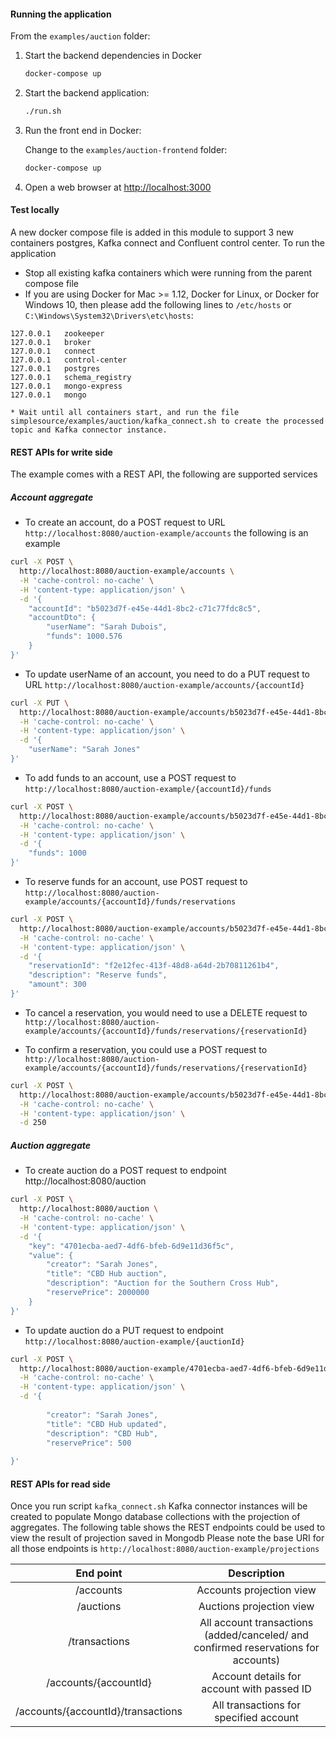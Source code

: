 #### Running the application

From the `examples/auction` folder:

1. Start the backend dependencies in Docker
    
    ```bash
    docker-compose up
    ```
    
2. Start the backend application:
    
    ```bash
    ./run.sh
    ```
    
3. Run the front end in Docker:
   
   Change to the `examples/auction-frontend` folder:
   
   ```bash
   docker-compose up 
   ```
   
4. Open a web browser at [http://localhost:3000](http://localhost:3000)   
   

#### Test locally
A new docker compose file is added in this module to support 3 new containers postgres, Kafka connect and Confluent control center.
To run the application 

* Stop all existing kafka containers which were running from the parent compose file 
* If you are using Docker for Mac >= 1.12, Docker for Linux, or Docker for Windows 10, then please add the following lines 
      to `/etc/hosts` or `C:\Windows\System32\Drivers\etc\hosts`:
      
```
127.0.0.1   zookeeper
127.0.0.1   broker
127.0.0.1   connect
127.0.0.1   control-center
127.0.0.1   postgres
127.0.0.1   schema_registry
127.0.0.1   mongo-express
127.0.0.1   mongo
```
    * Wait until all containers start, and run the file simplesource/examples/auction/kafka_connect.sh to create the processed topic and Kafka connector instance.

#### REST APIs for write side

The example comes with a REST API, the following are supported services 

##### Account aggregate

* To create an account, do a POST request to URL `http://localhost:8080/auction-example/accounts` the following is an example
```bash
curl -X POST \
  http://localhost:8080/auction-example/accounts \
  -H 'cache-control: no-cache' \
  -H 'content-type: application/json' \
  -d '{
	"accountId": "b5023d7f-e45e-44d1-8bc2-c71c77fdc8c5",
	"accountDto": {
		"userName": "Sarah Dubois",
		"funds": 1000.576
	}
}'
```
    
* To update userName of an account, you need to do a PUT request to URL `http://localhost:8080/auction-example/accounts/{accountId}` 
    
```bash
curl -X PUT \
  http://localhost:8080/auction-example/accounts/b5023d7f-e45e-44d1-8bc2-c71c77fdc8c5 \
  -H 'cache-control: no-cache' \
  -H 'content-type: application/json' \
  -d '{
	"userName": "Sarah Jones"
}'
```

* To add funds to an account, use a POST request to `http://localhost:8080/auction-example/{accountId}/funds` 
```bash
curl -X POST \
  http://localhost:8080/auction-example/accounts/b5023d7f-e45e-44d1-8bc2-c71c77fdc8c5/funds \
  -H 'cache-control: no-cache' \
  -H 'content-type: application/json' \
  -d '{
	"funds": 1000
}'
```

* To reserve funds for an account, use POST request to `http://localhost:8080/auction-example/accounts/{accountId}/funds/reservations`
```bash
curl -X POST \
  http://localhost:8080/auction-example/accounts/b5023d7f-e45e-44d1-8bc2-c71c77fdc8c5/funds/reservations \
  -H 'cache-control: no-cache' \
  -H 'content-type: application/json' \
  -d '{
	"reservationId": "f2e12fec-413f-48d8-a64d-2b70811261b4",
	"description": "Reserve funds",
	"amount": 300
}'
```

* To cancel a reservation, you would need to use a DELETE request to `http://localhost:8080/auction-example/accounts/{accountId}/funds/reservations/{reservationId}`

* To confirm a reservation, you could use a POST request to `http://localhost:8080/auction-example/accounts/{accountId}/funds/reservations/{reservationId}` 
```bash
curl -X POST \
  http://localhost:8080/auction-example/accounts/b5023d7f-e45e-44d1-8bc2-c71c77fdc8c5/funds/reservations/f2e12fec-413f-48d8-a64d-2b70811261b4 \
  -H 'cache-control: no-cache' \
  -H 'content-type: application/json' \
  -d 250
```

##### Auction aggregate

* To create auction do a POST request to endpoint http://localhost:8080/auction 
```bash
curl -X POST \
  http://localhost:8080/auction \
  -H 'cache-control: no-cache' \
  -H 'content-type: application/json' \
  -d '{
	"key": "4701ecba-aed7-4df6-bfeb-6d9e11d36f5c",
	"value": {
		"creator": "Sarah Jones",
		"title": "CBD Hub auction",
		"description": "Auction for the Southern Cross Hub",
		"reservePrice": 2000000
	}
}'
```

* To update auction do a PUT request to endpoint `http://localhost:8080/auction-example/{auctionId}`
```bash
curl -X POST \
  http://localhost:8080/auction-example/4701ecba-aed7-4df6-bfeb-6d9e11d36f5c \
  -H 'cache-control: no-cache' \
  -H 'content-type: application/json' \
  -d '{
	
		"creator": "Sarah Jones",
		"title": "CBD Hub updated",
		"description": "CBD Hub",
		"reservePrice": 500
	
}'
```

#### REST APIs for read side

Once you run script `kafka_connect.sh`  Kafka connector instances will be created to populate Mongo database collections with the projection of
aggregates. The following table shows the REST endpoints could be used to view the result of projection saved in Mongodb
Please note the base URI for all those endpoints is `http://localhost:8080/auction-example/projections`


| End point | Description |
| :---: | :---: |
| /accounts | Accounts projection view |
| /auctions | Auctions projection view |
| /transactions | All account transactions (added/canceled/ and confirmed reservations for accounts) |
| /accounts/{accountId} | Account details for account with passed ID | 
| /accounts/{accountId}/transactions | All transactions for specified account | 

